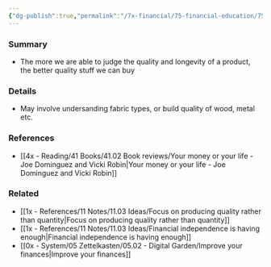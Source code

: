 ```yaml
---
{"dg-publish":true,"permalink":"/7x-financial/75-financial-education/75-01-financial-notes/become-an-expert-materialist-to-judge-product-quality-and-save-money/","title":"Become an expert materialist to judge product quality and save money"}
---
```



### Summary
- The more we are able to judge the quality and longevity of a product, the better quality stuff we can buy

### Details
- May involve undersanding fabric types, or build quality of wood, metal etc.

### References
- [[4x - Reading/41 Books/41.02 Book reviews/Your money or your life - Joe Dominguez and Vicki Robin\|Your money or your life - Joe Dominguez and Vicki Robin]]

### Related
- [[1x - References/11 Notes/11.03 Ideas/Focus on producing quality rather than quantity\|Focus on producing quality rather than quantity]]
- [[1x - References/11 Notes/11.03 Ideas/Financial independence is having enough\|Financial independence is having enough]]
- [[0x - System/05 Zettelkasten/05.02 - Digital Garden/Improve your finances\|Improve your finances]]